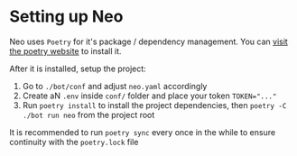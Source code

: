 # Setting up Neo
Neo uses `Poetry` for it's package / dependency management. You can
[visit the poetry website](https://python-poetry.org/docs/) to install it.

After it is installed, setup the project:

1. Go to `./bot/conf` and adjust `neo.yaml` accordingly
2. Create aN `.env` inside `conf/` folder and place your token `TOKEN="..."`
3. Run `poetry install` to install the project dependencies, then `poetry -C ./bot run neo` from the project root

It is recommended to run `poetry sync` every once in the while to ensure continuity with the `poetry.lock` file
